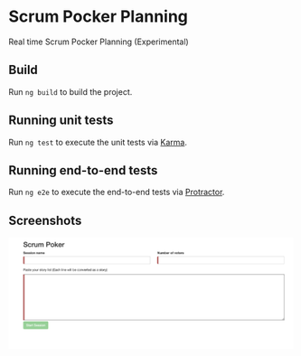 # Scrum Pocker Planning

Real time Scrum Pocker Planning (Experimental)

## Build

Run `ng build` to build the project.

## Running unit tests

Run `ng test` to execute the unit tests via [Karma](https://karma-runner.github.io).

## Running end-to-end tests

Run `ng e2e` to execute the end-to-end tests via [Protractor](http://www.protractortest.org/).

## Screenshots

![alt text](https://github.com/erbilsilik/scrum-poker-planning-web/blob/master/create-session.png)
